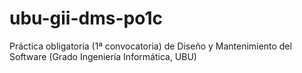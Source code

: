 # ubu-gii-dms-po1c
Práctica obligatoria (1ª convocatoria) de Diseño y Mantenimiento del Software (Grado Ingeniería Informática, UBU)
